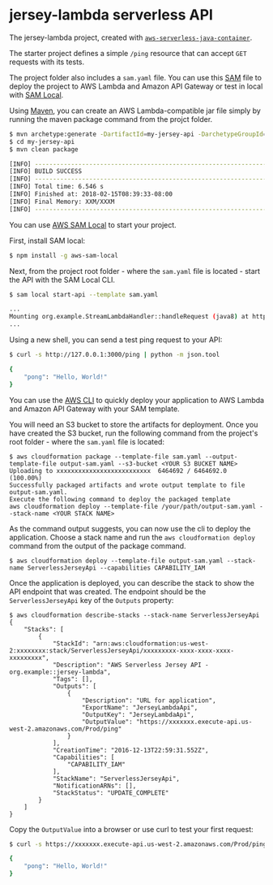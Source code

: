 # jersey-lambda serverless API
The jersey-lambda project, created with [`aws-serverless-java-container`](https://github.com/awslabs/aws-serverless-java-container).

The starter project defines a simple `/ping` resource that can accept `GET` requests with its tests.

The project folder also includes a `sam.yaml` file. You can use this [SAM](https://github.com/awslabs/serverless-application-model) file to deploy the project to AWS Lambda and Amazon API Gateway or test in local with [SAM Local](https://github.com/awslabs/aws-sam-local). 

Using [Maven](https://maven.apache.org/), you can create an AWS Lambda-compatible jar file simply by running the maven package command from the projct folder.

```bash
$ mvn archetype:generate -DartifactId=my-jersey-api -DarchetypeGroupId=com.amazonaws.serverless.archetypes -DarchetypeArtifactId=aws-serverless-jersey-archetype -DarchetypeVersion=1.0-SNAPSHOT -DgroupId=com.sapessi.jersey -Dversion=0.1 -Dinteractive=false
$ cd my-jersey-api
$ mvn clean package

[INFO] ------------------------------------------------------------------------
[INFO] BUILD SUCCESS
[INFO] ------------------------------------------------------------------------
[INFO] Total time: 6.546 s
[INFO] Finished at: 2018-02-15T08:39:33-08:00
[INFO] Final Memory: XXM/XXXM
[INFO] ------------------------------------------------------------------------
```

You can use [AWS SAM Local](https://github.com/awslabs/aws-sam-local) to start your project.

First, install SAM local:

```bash
$ npm install -g aws-sam-local
```

Next, from the project root folder - where the `sam.yaml` file is located - start the API with the SAM Local CLI.

```bash
$ sam local start-api --template sam.yaml

...
Mounting org.example.StreamLambdaHandler::handleRequest (java8) at http://127.0.0.1:3000/{proxy+} [OPTIONS GET HEAD POST PUT DELETE PATCH]
...
```

Using a new shell, you can send a test ping request to your API:

```bash
$ curl -s http://127.0.0.1:3000/ping | python -m json.tool

{
    "pong": "Hello, World!"
}
``` 

You can use the [AWS CLI](https://aws.amazon.com/cli/) to quickly deploy your application to AWS Lambda and Amazon API Gateway with your SAM template.

You will need an S3 bucket to store the artifacts for deployment. Once you have created the S3 bucket, run the following command from the project's root folder - where the `sam.yaml` file is located:

```
$ aws cloudformation package --template-file sam.yaml --output-template-file output-sam.yaml --s3-bucket <YOUR S3 BUCKET NAME>
Uploading to xxxxxxxxxxxxxxxxxxxxxxxxxx  6464692 / 6464692.0  (100.00%)
Successfully packaged artifacts and wrote output template to file output-sam.yaml.
Execute the following command to deploy the packaged template
aws cloudformation deploy --template-file /your/path/output-sam.yaml --stack-name <YOUR STACK NAME>
```

As the command output suggests, you can now use the cli to deploy the application. Choose a stack name and run the `aws cloudformation deploy` command from the output of the package command.
 
```
$ aws cloudformation deploy --template-file output-sam.yaml --stack-name ServerlessJerseyApi --capabilities CAPABILITY_IAM
```

Once the application is deployed, you can describe the stack to show the API endpoint that was created. The endpoint should be the `ServerlessJerseyApi` key of the `Outputs` property:

```
$ aws cloudformation describe-stacks --stack-name ServerlessJerseyApi
{
    "Stacks": [
        {
            "StackId": "arn:aws:cloudformation:us-west-2:xxxxxxxx:stack/ServerlessJerseyApi/xxxxxxxxx-xxxx-xxxx-xxxx-xxxxxxxxx", 
            "Description": "AWS Serverless Jersey API - org.example::jersey-lambda", 
            "Tags": [], 
            "Outputs": [
                {
                    "Description": "URL for application",
                    "ExportName": "JerseyLambdaApi",  
                    "OutputKey": "JerseyLambdaApi",
                    "OutputValue": "https://xxxxxxx.execute-api.us-west-2.amazonaws.com/Prod/ping"
                }
            ], 
            "CreationTime": "2016-12-13T22:59:31.552Z", 
            "Capabilities": [
                "CAPABILITY_IAM"
            ], 
            "StackName": "ServerlessJerseyApi", 
            "NotificationARNs": [], 
            "StackStatus": "UPDATE_COMPLETE"
        }
    ]
}

```

Copy the `OutputValue` into a browser or use curl to test your first request:

```bash
$ curl -s https://xxxxxxx.execute-api.us-west-2.amazonaws.com/Prod/ping | python -m json.tool

{
    "pong": "Hello, World!"
}
```